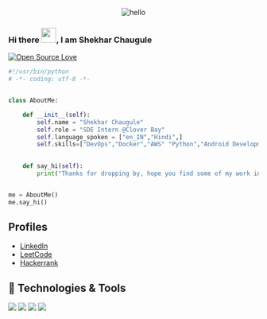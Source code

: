 
<p align="center"> <img src="https://raw.githubusercontent.com/Vrindagupta6828/Vrindagupta6828/master/assest/hello.gif" alt="hello" /> </p>


### Hi there <img src="https://raw.githubusercontent.com/MartinHeinz/MartinHeinz/master/wave.gif" width="30px">, I am Shekhar Chaugule


[![Open Source Love](https://badges.frapsoft.com/os/v1/open-source.svg?v=102)](https://github.com/ellerbrock/open-source-badge/)
```python
#!/usr/bin/python
# -*- coding: utf-8 -*-


class AboutMe:

    def __init__(self):
        self.name = "Shekhar Chaugule"
        self.role = "SDE Intern @Clover Bay"
        self.language_spoken = ["en_IN","Hindi",]
        self.skills=["DevOps","Docker","AWS" "Python","Android Development","Back-end","Machine Learning",web Development]
        

    def say_hi(self):
        print("Thanks for dropping by, hope you find some of my work interesting.")


me = AboutMe()
me.say_hi()
```

##  Profiles

- [LinkedIn](https://www.linkedin.com/in/shekhar-chaugule-333300171/)
- [LeetCode](https://leetcode.com/shekhar1912/)
- [Hackerrank]( https://www.hackerrank.com/shekhar_22020104) 

## 🔧 Technologies & Tools
![](https://img.shields.io/badge/OS-Linux-informational?style=flat&logo=linux&logoColor=white&color=6aa6f8)
![](https://img.shields.io/badge/Editor-VS_Code-informational?style=flat&logo=visual-studio-code&logoColor=white&color=6aa6f8)
![](https://img.shields.io/badge/Code-Python-informational?style=flat&logo=python&logoColor=white&color=6aa6f8)
![](https://img.shields.io/badge/Code-Golang-informational?style=flat&logo=go&logoColor=white&color=6aa6f8)

